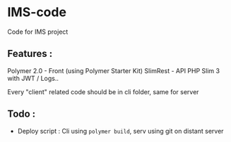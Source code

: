 # IMS-code

Code for IMS project

## Features :
Polymer 2.0 - Front (using Polymer Starter Kit)
SlimRest - API PHP Slim 3 with JWT / Logs..

Every "client" related code should be in cli folder, same for server

## Todo :
- Deploy script : Cli using ``polymer build``, serv using git on distant server
